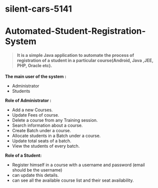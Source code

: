 # silent-cars-5141
  
# Automated-Student-Registration-System

>#### It is  a simple Java application to automate the process of registration of a student in a particular course(Android, Java ,JEE, PHP, Oracle etc).

<b>The main user of the system :</b>

* Administrator 
* Students


<b>Role of Administrator :</b>

* Add a new Courses.
* Update Fees of course.
* Delete a course from any Training session.
* Search information about a course.
* Create Batch under a course.
* Allocate students in a Batch under a course.
* Update total seats of a batch.
* View the students of every batch. 

<b>Role of a Student:</b>

* Register himself in a course with a username and password (email should be the username)
* can update this details.
* can see all the available course list and their seat availability.
